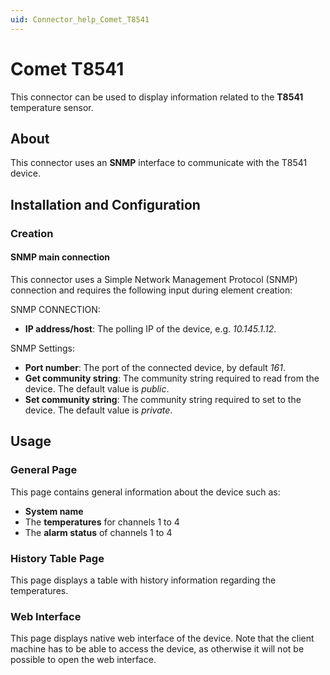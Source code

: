 ```yaml
---
uid: Connector_help_Comet_T8541
---
```


# Comet T8541

This connector can be used to display information related to the **T8541** temperature sensor.

## About

This connector uses an **SNMP** interface to communicate with the T8541 device.

## Installation and Configuration

### Creation

#### SNMP main connection

This connector uses a Simple Network Management Protocol (SNMP) connection and requires the following input during element creation:

SNMP CONNECTION:

- **IP address/host**: The polling IP of the device, e.g. *10.145.1.12*.

SNMP Settings:

- **Port number**: The port of the connected device, by default *161*.
- **Get community string**: The community string required to read from the device. The default value is *public*.
- **Set community string**: The community string required to set to the device. The default value is *private*.

## Usage

### General Page

This page contains general information about the device such as:

- **System name**
- The **temperatures** for channels 1 to 4
- The **alarm status** of channels 1 to 4

### History Table Page

This page displays a table with history information regarding the temperatures.

### Web Interface

This page displays native web interface of the device. Note that the client machine has to be able to access the device, as otherwise it will not be possible to open the web interface.
